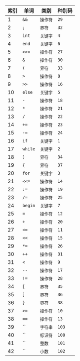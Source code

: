 索引|单词|类别|种别码
--|--|--|--
1|`&&`|`操作符`|`29`
2|`;`|`界符`|`32`
3|`int`|`关键字`|`4`
4|`end`|`关键字`|`6`
5|`>>=`|`操作符`|`27`
6|`&`|`操作符`|`30`
7|`(`|`界符`|`33`
8|`>`|`操作符`|`8`
9|`>>`|`操作符`|`16`
10|`else`|`关键字`|`5`
11|`-`|`操作符`|`18`
12|`*`|`操作符`|`21`
13|`/`|`操作符`|`22`
14|`+=`|`操作符`|`23`
15|`-=`|`操作符`|`24`
16|`if`|`关键字`|`1`
17|`while`|`关键字`|`2`
18|`)`|`界符`|`34`
19|`{`|`界符`|`37`
20|`for`|`关键字`|`3`
21|`<<=`|`操作符`|`14`
22|`:=`|`操作符`|`19`
23|`/=`|`操作符`|`25`
24|`begin`|`关键字`|`7`
25|`=`|`操作符`|`12`
26|`+`|`操作符`|`20`
27|`<=`|`操作符`|`11`
28|`<<`|`操作符`|`15`
29|`*=`|`操作符`|`26`
30|`++`|`操作符`|`31`
31|`<`|`操作符`|`9`
32|`--`|`操作符`|`17`
33|`!=`|`操作符`|`28`
34|`[`|`界符`|`35`
35|`]`|`界符`|`36`
36|`}`|`界符`|`38`
37|`>=`|`操作符`|`10`
38|`==`|`操作符`|`13`
39|``|`字符串`|`103`
40|``|`标识符`|`100`
41|``|`整数`|`101`
42|``|`小数`|`102`

